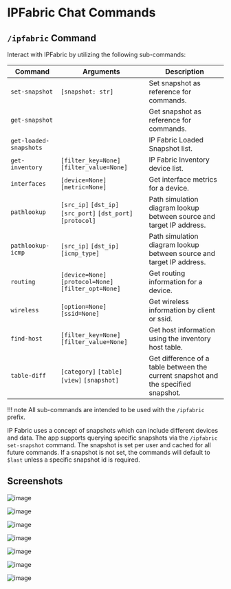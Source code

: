 # IPFabric Chat Commands

## `/ipfabric` Command

Interact with IPFabric by utilizing the following sub-commands:

| Command | Arguments | Description |
| ------- | --------- | ----------- |
| `set-snapshot` | `[snapshot: str]` | Set snapshot as reference for commands. |
| `get-snapshot` | | Get snapshot as reference for commands. |
| `get-loaded-snapshots` | | IP Fabric Loaded Snapshot list. |
| `get-inventory` | `[filter_key=None]` `[filter_value=None]` | IP Fabric Inventory device list. |
| `interfaces` | `[device=None]` `[metric=None]` | Get interface metrics for a device. |
| `pathlookup` | `[src_ip]` `[dst_ip]` `[src_port]` `[dst_port]` `[protocol]` | Path simulation diagram lookup between source and target IP address. |
| `pathlookup-icmp` | `[src_ip]` `[dst_ip]` `[icmp_type]` | Path simulation diagram lookup between source and target IP address. |
| `routing` | `[device=None]` `[protocol=None]` `[filter_opt=None]` | Get routing information for a device. |
| `wireless` | `[option=None]` `[ssid=None]` | Get wireless information by client or ssid. |
| `find-host` | `[filter_key=None]` `[filter_value=None]` | Get host information using the inventory host table. |
| `table-diff` | `[category]` `[table]` `[view]` `[snapshot]` | Get difference of a table between the current snapshot and the specified snapshot. |

!!! note
    All sub-commands are intended to be used with the `/ipfabric` prefix.

IP Fabric uses a concept of snapshots which can include different devices and data. The app supports querying specific snapshots via the `/ipfabric set-snapshot` command. The snapshot is set per user and cached for all future commands. If a snapshot is not set, the commands will default to `$last` unless a specific snapshot id is required.

## Screenshots

![image](../images/ipfabric-1.png)

![image](../images/ipfabric-2.png)

![image](../images/ipfabric-3.png)

![image](../images/ipfabric-4.png)

![image](../images/ipfabric-5.png)

![image](../images/ipfabric-6.png)

![image](../images/ipfabric-7.png)

